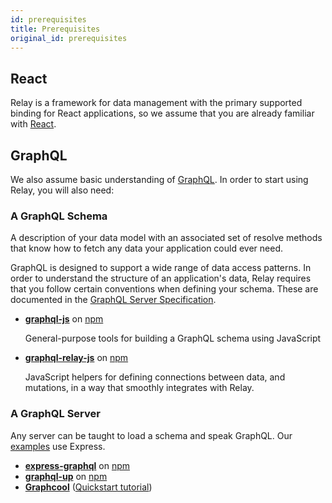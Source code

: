 ```yaml
---
id: prerequisites
title: Prerequisites
original_id: prerequisites
---
```

## React

Relay is a framework for data management with the primary supported binding for React applications, so we assume that you are already familiar with [React](https://reactjs.org/).

## GraphQL

We also assume basic understanding of [GraphQL](http://graphql.org/learn/). In order to start using Relay, you will also need:

### A GraphQL Schema

A description of your data model with an associated set of resolve methods that know how to fetch any data your application could ever need.

GraphQL is designed to support a wide range of data access patterns. In order to understand the structure of an application's data, Relay requires that you follow certain conventions when defining your schema. These are documented in the [GraphQL Server Specification](GraphQL-ServerSpecification.md).

-   **[graphql-js](https://github.com/graphql/graphql-js)** on [npm](https://www.npmjs.com/package/graphql)

    General-purpose tools for building a GraphQL schema using JavaScript

-   **[graphql-relay-js](https://github.com/graphql/graphql-relay-js)** on [npm](https://www.npmjs.com/package/graphql-relay)

    JavaScript helpers for defining connections between data, and mutations, in a way that smoothly integrates with Relay.

### A GraphQL Server

Any server can be taught to load a schema and speak GraphQL. Our [examples](https://github.com/relayjs/relay-examples) use Express.

-   **[express-graphql](https://github.com/graphql/express-graphql)** on [npm](https://www.npmjs.com/package/express-graphql)
-   **[graphql-up](https://github.com/graphcool/graphql-up)** on [npm](https://www.npmjs.com/package/graphql-up)
-   **[Graphcool](https://www.graph.cool/)** ([Quickstart tutorial](https://www.graph.cool/docs/quickstart/))
